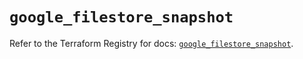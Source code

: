 # `google_filestore_snapshot`

Refer to the Terraform Registry for docs: [`google_filestore_snapshot`](https://registry.terraform.io/providers/hashicorp/google-beta/6.4.0/docs/resources/google_filestore_snapshot).
